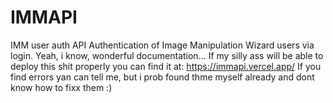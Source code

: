 # IMMAPI
IMM user auth API
Authentication of Image Manipulation Wizard users via login.
Yeah, i know, wonderful documentation...
If my silly ass will be able to deploy this shit properly you can find it at: https://immapi.vercel.app/
If you find errors yan can tell me, but i prob found thme myself already and dont know how to fixx them :)
